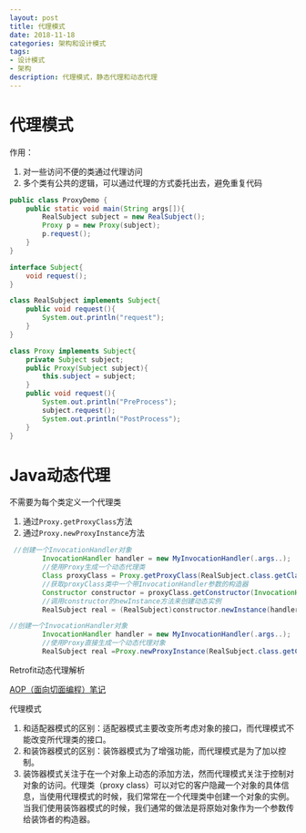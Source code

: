 ```yaml
---
layout: post
title: 代理模式
date: 2018-11-18
categories: 架构和设计模式
tags: 
- 设计模式
- 架构
description: 代理模式，静态代理和动态代理
---
```


# 代理模式

作用：

1. 对一些访问不便的类通过代理访问
2. 多个类有公共的逻辑，可以通过代理的方式委托出去，避免重复代码

```java
public class ProxyDemo {
    public static void main(String args[]){
        RealSubject subject = new RealSubject();
        Proxy p = new Proxy(subject);
        p.request();
    }
}

interface Subject{
    void request();
}

class RealSubject implements Subject{
    public void request(){
        System.out.println("request");
    }
}

class Proxy implements Subject{
    private Subject subject;
    public Proxy(Subject subject){
        this.subject = subject;
    }
    public void request(){
        System.out.println("PreProcess");
        subject.request();
        System.out.println("PostProcess");
    }
}
```



# Java动态代理

不需要为每个类定义一个代理类

1. 通过`Proxy.getProxyClass`方法
2. 通过`Proxy.newProxyInstance`方法

```java
 //创建一个InvocationHandler对象
        InvocationHandler handler = new MyInvocationHandler(.args..);
        //使用Proxy生成一个动态代理类
        Class proxyClass = Proxy.getProxyClass(RealSubject.class.getClassLoader(),RealSubject.class.getInterfaces(), handler);
        //获取proxyClass类中一个带InvocationHandler参数的构造器
        Constructor constructor = proxyClass.getConstructor(InvocationHandler.class);
        //调用constructor的newInstance方法来创建动态实例
        RealSubject real = (RealSubject)constructor.newInstance(handler);
```

```java
//创建一个InvocationHandler对象
        InvocationHandler handler = new MyInvocationHandler(.args..);
        //使用Proxy直接生成一个动态代理对象
        RealSubject real =Proxy.newProxyInstance(RealSubject.class.getClassLoader(),RealSubject.class.getInterfaces(), handler);
```

Retrofit动态代理解析



[AOP（面向切面编程）笔记](https://www.jianshu.com/p/a7fedf421234)

代理模式

1. 和适配器模式的区别：适配器模式主要改变所考虑对象的接口，而代理模式不能改变所代理类的接口。
2. 和装饰器模式的区别：装饰器模式为了增强功能，而代理模式是为了加以控制。
2. 装饰器模式关注于在一个对象上动态的添加方法，然而代理模式关注于控制对对象的访问。代理类（proxy class）可以对它的客户隐藏一个对象的具体信息，当使用代理模式的时候，我们常常在一个代理类中创建一个对象的实例。当我们使用装饰器模式的时候，我们通常的做法是将原始对象作为一个参数传给装饰者的构造器。